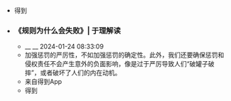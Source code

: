 - 得到
- ### 《规则为什么会失败》| 于理解读
    - __ __ 2024-01-24 08:33:09
    - 加强惩罚的严厉性，不如加强惩罚的确定性。此外，我们还要确保惩罚和侵权责任不会产生意外的负面影响，像是过于严厉导致人们“破罐子破摔”，或者破坏了人们的内在动机。
    - 来自得到App
    - 得到
